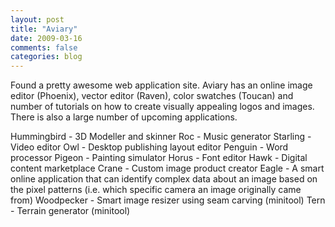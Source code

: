 ```yaml
---
layout: post
title: "Aviary"
date: 2009-03-16
comments: false
categories: blog
---
```


Found a pretty awesome web application site. Aviary has an online image editor (Phoenix), vector editor (Raven), color swatches (Toucan) and number of tutorials on how to create visually appealing logos and images. There is also a large number of upcoming applications. 

Hummingbird - 3D Modeller and skinner
Roc - Music generator
Starling - Video editor
Owl - Desktop publishing layout editor
Penguin - Word processor
Pigeon - Painting simulator
Horus - Font editor
Hawk - Digital content marketplace
Crane - Custom image product creator
Eagle - A smart online application that can identify complex data about an image based on the pixel patterns (i.e. which specific camera an image originally came from)
Woodpecker - Smart image resizer using seam carving (minitool)
Tern - Terrain generator (minitool)
